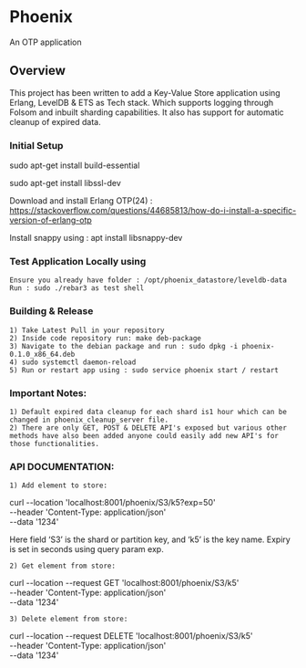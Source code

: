 Phoenix
=====

An OTP application

## Overview

This project has been written to add a Key-Value Store application using Erlang,
LevelDB & ETS as Tech stack. Which supports logging through Folsom and 
inbuilt sharding capabilities. It also has support for automatic cleanup of expired
 data.

### Initial Setup

sudo apt-get install build-essential

sudo apt-get install libssl-dev 

Download and install Erlang OTP(24) : https://stackoverflow.com/questions/44685813/how-do-i-install-a-specific-version-of-erlang-otp

Install snappy using : apt install libsnappy-dev

### Test Application Locally using

    Ensure you already have folder : /opt/phoenix_datastore/leveldb-data 
    Run : sudo ./rebar3 as test shell

### Building & Release

    1) Take Latest Pull in your repository
    2) Inside code repository run: make deb-package
    3) Navigate to the debian package and run : sudo dpkg -i phoenix-0.1.0_x86_64.deb
    4) sudo systemctl daemon-reload
    5) Run or restart app using : sudo service phoenix start / restart

### Important Notes:

    1) Default expired data cleanup for each shard is1 hour which can be changed in phoenix_cleanup_server file.
    2) There are only GET, POST & DELETE API's exposed but various other methods have also been added anyone could easily add new API's for those functionalities.

### API DOCUMENTATION:

    1) Add element to store:
   curl --location 'localhost:8001/phoenix/S3/k5?exp=50' \
   --header 'Content-Type: application/json' \
   --data '1234'

Here field ‘S3’ is the shard or partition key, and ‘k5’ is the key name.
Expiry is set in seconds using query param exp.

    2) Get element from store:
   curl --location --request GET 'localhost:8001/phoenix/S3/k5' \
   --header 'Content-Type: application/json' \
   --data '1234'

    3) Delete element from store:
   curl --location --request DELETE 'localhost:8001/phoenix/S3/k5' \
   --header 'Content-Type: application/json' \
   --data '1234'
